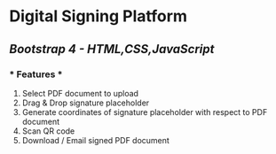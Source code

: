 # Digital Signing Platform
## *Bootstrap 4 - HTML,CSS,JavaScript*

### * Features *

1. Select PDF document to upload
2. Drag & Drop signature placeholder
3. Generate coordinates of signature placeholder with respect to PDF document
4. Scan QR code
5. Download / Email signed PDF document
